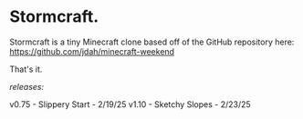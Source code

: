 
# Stormcraft.
Stormcraft is a tiny Minecraft clone based off of the GitHub repository here:
https://github.com/jdah/minecraft-weekend

That's it.

*releases:*

v0.75 - Slippery Start - 2/19/25
v1.10 - Sketchy Slopes - 2/23/25